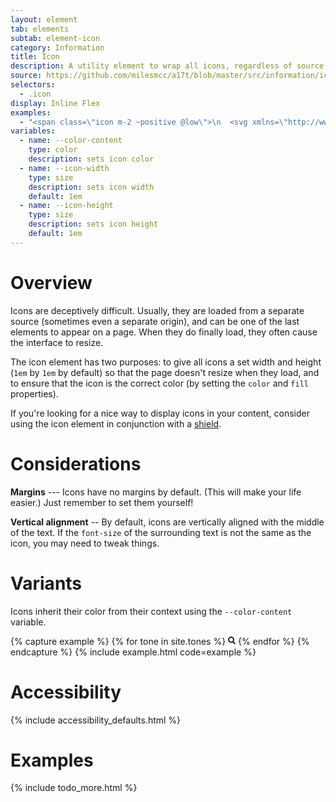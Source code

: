 ```yaml
---
layout: element
tab: elements
subtab: element-icon
category: Information
title: Icon
description: A utility element to wrap all icons, regardless of source
source: https://github.com/milesmcc/a17t/blob/master/src/information/icon.css
selectors:
  - .icon
display: Inline Flex
examples:
  - "<span class=\"icon m-2 ~positive @low\">\n  <svg xmlns=\"http://www.w3.org/2000/svg\" width=\"12\" height=\"13\">\n    <g stroke-width=\"2\" stroke=\"currentColor\" fill=\"none\">\n      <path d=\"M11.29 11.71l-4-4\" />\n      <circle cx=\"5\" cy=\"5\" r=\"4\" />\n    </g>\n  </svg>\n</span>"
variables:
  - name: --color-content
    type: color
    description: sets icon color
  - name: --icon-width
    type: size
    description: sets icon width
    default: 1em
  - name: --icon-height
    type: size
    description: sets icon height
    default: 1em
---
```


# Overview

Icons are deceptively difficult. Usually, they are loaded from a separate source (sometimes even a separate origin), and can be one of the last elements to appear on a page. When they do finally load, they often cause the interface to resize.

The icon element has two purposes: to give all icons a set width and height (`1em` by `1em` by default) so that the page doesn't resize when they load, and to ensure that the icon is the correct color (by setting the `color` and `fill` properties).

If you're looking for a nice way to display icons in your content, consider using the icon element in conjunction with a [shield](/information/shield/).

# Considerations

**Margins** --- Icons have no margins by default. (This will make your life easier.) Just remember to set them yourself!

**Vertical alignment** -- By default, icons are vertically aligned with the middle of the text. If the `font-size` of the surrounding text is not the same as the icon, you may need to tweak things.

# Variants

Icons inherit their color from their context using the `--color-content` variable.

{% capture example %}
{% for tone in site.tones %}
<span class="icon m-2 ~{{tone}} @low">
    <svg xmlns="http://www.w3.org/2000/svg" width="12" height="13">
        <g stroke-width="2" stroke="currentColor" fill="none">
            <path d="M11.29 11.71l-4-4" />
            <circle cx="5" cy="5" r="4" />
        </g>
    </svg>
</span>
{% endfor %}
{% endcapture %}
{% include example.html code=example %}

# Accessibility

{% include accessibility_defaults.html %}

# Examples

{% include todo_more.html %}
